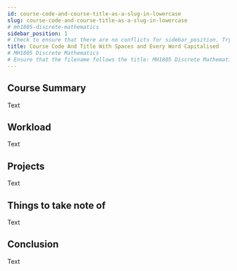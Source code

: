 ```yaml
---
id: course-code-and-course-title-as-a-slug-in-lowercase
slug: course-code-and-course-title-as-a-slug-in-lowercase
# mh1805-discrete-mathematics
sidebar_position: 1
# Check to ensure that there are no conflicts for sidebar_position. Try to arrange them in alphabetical order.
title: Course Code And Title With Spaces and Every Word Capitalised
# MH1805 Discrete Mathematics
# Ensure that the filename follows the title: MH1805 Discrete Mathematics.md
---
```


## Course Summary

Text

## Workload

Text

## Projects

Text

## Things to take note of

Text

## Conclusion

Text
